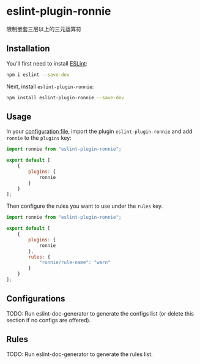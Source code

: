 # eslint-plugin-ronnie

限制嵌套三层以上的三元运算符

## Installation

You'll first need to install [ESLint](https://eslint.org/):

```sh
npm i eslint --save-dev
```

Next, install `eslint-plugin-ronnie`:

```sh
npm install eslint-plugin-ronnie --save-dev
```

## Usage

In your [configuration file](https://eslint.org/docs/latest/use/configure/configuration-files#configuration-file), import the plugin `eslint-plugin-ronnie` and add `ronnie` to the `plugins` key:

```js
import ronnie from "eslint-plugin-ronnie";

export default [
    {
        plugins: {
            ronnie
        }
    }
];
```


Then configure the rules you want to use under the `rules` key.

```js
import ronnie from "eslint-plugin-ronnie";

export default [
    {
        plugins: {
            ronnie
        },
        rules: {
            "ronnie/rule-name": "warn"
        }
    }
];
```



## Configurations

<!-- begin auto-generated configs list -->
TODO: Run eslint-doc-generator to generate the configs list (or delete this section if no configs are offered).
<!-- end auto-generated configs list -->



## Rules

<!-- begin auto-generated rules list -->
TODO: Run eslint-doc-generator to generate the rules list.
<!-- end auto-generated rules list -->



